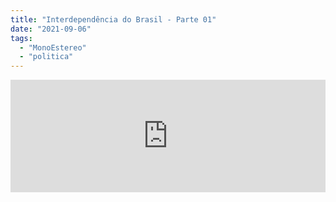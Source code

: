 ```yaml
---
title: "Interdependência do Brasil - Parte 01"
date: "2021-09-06"
tags: 
  - "MonoEstereo"
  - "politica"
---
```


<iframe src="https://anchor.fm/monoestereo/embed/episodes/Interdependncia-do-Brasil---Parte-01-e16vpfr" height="180px" width="100%" frameborder="0" scrolling="no" style="width:100%;height:180px"></iframe>
